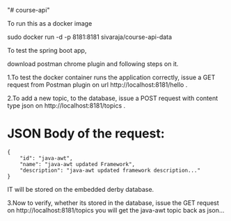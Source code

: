 "# course-api" 

To run this as a docker image

sudo docker run -d -p 8181:8181 sivaraja/course-api-data

To test the spring boot app,

download postman chrome plugin and following steps on it.  

1.To test the docker container runs the application correctly, issue a GET request from Postman plugin on url http://localhost:8181/hello .

2.To add a new  topic, to the database, issue a POST request  with content type json  on http://localhost:8181/topics .

JSON Body of the request:
=========================

    {
        "id": "java-awt",
        "name": "java-awt updated Framework",
        "description": "java-awt updated framework description..."
    }
    
IT will be stored on the embedded derby database.

3.Now to verify, whether its stored in the database, issue the GET request on http://localhost:8181/topics
 you will get the java-awt topic back as json...
